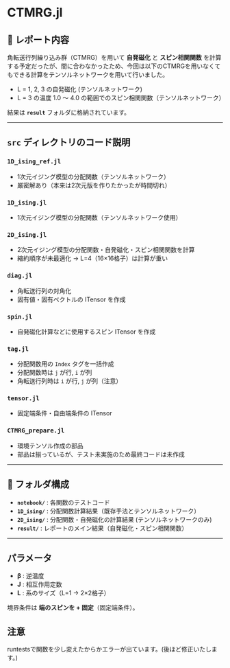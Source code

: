 # CTMRG.jl

## 📄 レポート内容
角転送行列繰り込み群（CTMRG）を用いて **自発磁化** と **スピン相関関数** を計算する予定だったが、間に合わなかったため、今回は以下のCTMRGを用いなくてもできる計算をテンソルネットワークを用いて行いました。

- L = 1, 2, 3 の自発磁化 (テンソルネットワーク)
- L = 3 の温度 1.0 ～ 4.0 の範囲でのスピン相関関数（テンソルネットワーク）

結果は **`result`** フォルダに格納されています。

---

## `src` ディレクトリのコード説明

### `1D_ising_ref.jl`
- 1次元イジング模型の分配関数（テンソルネットワーク）
- 厳密解あり（本来は2次元版を作りたかったが時間切れ）

### `1D_ising.jl`
- 1次元イジング模型の分配関数（テンソルネットワーク使用）

### `2D_ising.jl`
- 2次元イジング模型の分配関数・自発磁化・スピン相関関数を計算
- 縮約順序が未最適化 → L=4（16×16格子）は計算が重い

### `diag.jl`
- 角転送行列の対角化  
- 固有値・固有ベクトルの ITensor を作成

### `spin.jl`
- 自発磁化計算などに使用するスピン ITensor を作成

### `tag.jl`
- 分配関数用の `Index` タグを一括作成  
- 分配関数時は `j` が行, `i` が列  
- 角転送行列時は `i` が行, `j` が列（注意）

### `tensor.jl`
- 固定端条件・自由端条件の ITensor

### `CTMRG_prepare.jl`
- 環境テンソル作成の部品  
- 部品は揃っているが、テスト未実施のため最終コードは未作成

---

## 📂 フォルダ構成

- **`notebook/`** : 各関数のテストコード
- **`1D_ising/`** : 分配関数計算結果（既存手法とテンソルネットワーク）
- **`2D_ising/`** : 分配関数・自発磁化の計算結果 (テンソルネットワークのみ)
- **`result/`** : レポートのメイン結果（自発磁化・スピン相関関数）

---

## パラメータ
- **β** : 逆温度  
- **J** : 相互作用定数  
- **L** : 系のサイズ（L=1 → 2×2格子）

境界条件は **端のスピンを + 固定**（固定端条件）。

## 注意
runtestsで関数を少し変えたからかエラーが出ています。(後ほど修正いたします。)
